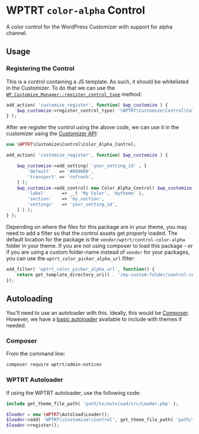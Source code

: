 # WPTRT `color-alpha` Control

A color control for the WordPress Customizer with support for alpha channel.

## Usage

### Registering the Control

This is a control containing a JS template. As such, it should be whitelisted in the Customizer. To do that we can use the [`WP_Customize_Manager::register_control_type`](https://developer.wordpress.org/reference/classes/wp_customize_manager/register_control_type/) method:

```php
add_action( 'customize_register', function( $wp_customize ) {
	$wp_customize->register_control_type( '\WPTRT\Customize\Control\Color_Alpha_Control' );
} );
```

After we register the control using the above code, we can use it in the customizer using the [Customizer API](https://developer.wordpress.org/themes/customize-api/customizer-objects/):


```php
use \WPTRT\Customize\Control\Color_Alpha_Control;

add_action( 'customize_register', function( $wp_customize ) {

	$wp_customize->add_setting( 'your_setting_id' , [
		'default'   => '#000000',
		'transport' => 'refresh',
	] );
	$wp_customize->add_control( new Color_Alpha_Control( $wp_customize, 'your_setting_id', [
		'label'      => __( 'My Color', 'mytheme' ),
		'section'    => 'my_section',
		'settings'   => 'your_setting_id',
	] ) );
} );
```

Depending on where the files for this package are in your theme, you may need to add a filter so that the control assets get properly loaded. The default location for the package is the `vendor/wptrt/control-color-alpha` folder in your theme. If you are not using composer to load this package - or if you are using a custom folder-name instead of `vendor` for your packages, you can use the `wptrt_color_picker_alpha_url` filter:

```php
add_filter( 'wptrt_color_picker_alpha_url', function() {
    return get_template_directory_uri() . '/my-custom-folder/control-color-alpha';
});
```

## Autoloading

You'll need to use an autoloader with this. Ideally, this would be [Composer](https://getcomposer.org).  However, we have a [basic autoloader](https://github.com/WPTRT/autoload) available to include with themes if needed.

### Composer

From the command line:

```sh
composer require wptrt/admin-notices
```

### WPTRT Autoloader

If using the WPTRT autoloader, use the following code:

```php
include get_theme_file_path( 'path/to/autoload/src/Loader.php' );

$loader = new \WPTRT\Autoload\Loader();
$loader->add( 'WPTRT\\Customize\\Control', get_theme_file_path( 'path/to/admin-notices/src' ) );
$loader->register();
```
